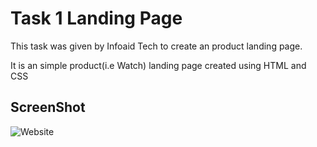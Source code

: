 
<h1>Task 1 Landing Page</h1>

<p>This task was given by Infoaid Tech to create an product landing page.</p>
<p>It is an simple product(i.e Watch) landing page created using HTML and CSS</p>



<h2>ScreenShot</h2>



![Website](https://github.com/Sairaj1707/aidTec_LandingPage/assets/137697628/e35f06da-a39f-4862-9174-c324d775badf)
